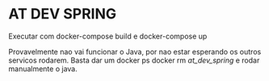 # AT DEV SPRING


Executar com docker-compose build
e docker-compose up

Provavelmente nao vai funcionar o Java, por nao estar esperando os outros servicos rodarem.
Basta dar um docker ps
docker rm *at_dev_spring*
e rodar manualmente o java.
